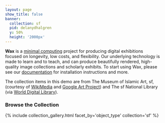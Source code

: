 ```yaml
---
layout: page
show_title: false
banner:
  collection: sf
  pid: delanydhalgren
  y: 50%
  height: '2000px'
---
```


__Wax__ is a [minimal computing](http://go-dh.github.io/mincomp/) project for producing digital exhibitions focused on longevity, low costs, and flexibility. Our underlying technology is made to learn and to teach, and can produce beautifully rendered, high-quality image collections and scholarly exhibits. To start using Wax, please see our [documentation](https://minicomp.github.io/wiki/#/wax/) for installation instructions and more.

The collection items in this demo are from The Museum of Islamic Art, sf, (courtesy of [WikiMedia](https://commons.wikimedia.org/wiki/Category:Google_Art_Project_works_in_The_Museum_of_Islamic_Art,_sf) and [Google Art Project](https://www.google.com/culturalinstitute/about/artproject/)) and The sf National Library (via [World Digital Library](https://www.wdl.org/en/)).

### Browse the Collection

{% include collection_gallery.html facet_by='object_type' collection='sf' %}
